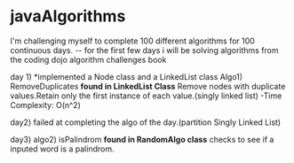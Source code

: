 # javaAlgorithms
I'm challenging myself to complete 100 different algorithms for 100 continuous days.
-- for the first few days i will be solving algorithms from the coding dojo algorithm challenges book

day 1)
*implemented a Node class and a LinkedList class
Algo1) RemoveDuplicates
**found in LinkedList Class**
Remove nodes with duplicate values.Retain only the first instance of each value.(singly linked list) 
  -Time Complexity: O(n^2)

day2)
failed at completing the algo of the day.(partition Singly Linked List)

day3)
algo2) isPalindrom
**found in RandomAlgo class**
checks to see if a inputed word is a palindrom.


